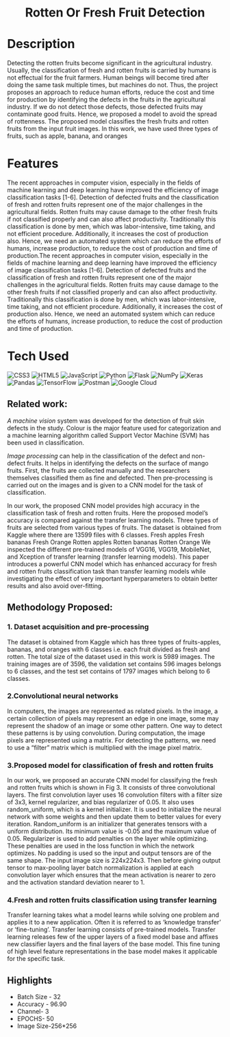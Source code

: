 <div align="center">
      <h1> Rotten Or Fresh Fruit Detection </h1>
      </div>


# Description
Detecting the rotten fruits become significant in the agricultural industry. Usually, the classification of fresh and rotten fruits is carried by humans is not effectual for the fruit farmers. Human beings will become tired after doing the same task multiple times, but machines do not. Thus, the project proposes an approach to reduce human efforts, reduce the cost and time for production by identifying the defects in the fruits in the agricultural industry. If we do not detect those defects, those defected fruits may contaminate good fruits. Hence, we proposed a model to avoid the spread of rottenness. The proposed model classifies the fresh fruits and rotten fruits from the input fruit images. In this work, we have used three types of fruits, such as apple, banana, and oranges

# Features
The recent approaches in computer vision, especially in the fields of machine learning and deep learning have improved the efficiency of image classification tasks [1-6]. Detection of defected fruits and the classification of fresh and rotten fruits represent one of the major challenges in the agricultural fields. Rotten fruits may cause damage to the other fresh fruits if not classified properly and can also affect productivity. Traditionally this classification is done by men, which was labor-intensive, time taking, and not efficient procedure. Additionally, it increases the cost of production also. Hence, we need an automated system which can reduce the efforts of humans, increase production, to reduce the cost of production and time of production.The recent approaches in computer vision, especially in the fields of machine learning and deep learning have improved the efficiency of image classification tasks [1-6]. Detection of defected fruits and the classification of fresh and rotten fruits represent one of the major challenges in the agricultural fields. Rotten fruits may cause damage to the other fresh fruits if not classified properly and can also affect productivity. Traditionally this classification is done by men, which was labor-intensive, time taking, and not efficient procedure. Additionally, it increases the cost of production also. Hence, we need an automated system which can reduce the efforts of humans, increase production, to reduce the cost of production and time of production.

# Tech Used
 ![CSS3](https://img.shields.io/badge/css3-%231572B6.svg?style=for-the-badge&logo=css3&logoColor=white) ![HTML5](https://img.shields.io/badge/html5-%23E34F26.svg?style=for-the-badge&logo=html5&logoColor=white) ![JavaScript](https://img.shields.io/badge/javascript-%23323330.svg?style=for-the-badge&logo=javascript&logoColor=%23F7DF1E) ![Python](https://img.shields.io/badge/python-3670A0?style=for-the-badge&logo=python&logoColor=ffdd54) ![Flask](https://img.shields.io/badge/flask-%23000.svg?style=for-the-badge&logo=flask&logoColor=white) ![NumPy](https://img.shields.io/badge/numpy-%23013243.svg?style=for-the-badge&logo=numpy&logoColor=white) ![Keras](https://img.shields.io/badge/Keras-%23D00000.svg?style=for-the-badge&logo=Keras&logoColor=white) ![Pandas](https://img.shields.io/badge/pandas-%23150458.svg?style=for-the-badge&logo=pandas&logoColor=white) ![TensorFlow](https://img.shields.io/badge/TensorFlow-%23FF6F00.svg?style=for-the-badge&logo=TensorFlow&logoColor=white) ![Postman](https://img.shields.io/badge/Postman-FF6C37?style=for-the-badge&logo=postman&logoColor=white) ![Google Cloud](https://img.shields.io/badge/Google%20Cloud-%234285F4.svg?style=for-the-badge&logo=google-cloud&logoColor=white)
      
## Related work:
*A machine vision* system was developed for the detection of fruit skin defects in the study. Colour is the major feature used for categorization and a machine learning algorithm called Support Vector Machine (SVM) has been used in classification.

*Image processing* can help in the classification of the defect and non-defect fruits. It helps in identifying the defects on the surface of mango fruits. First, the fruits are collected manually and the researchers themselves classified them as fine and defected. Then pre-processing is carried out on the images and is given to a CNN model for the task of classification.

In our work, the proposed CNN model provides high accuracy in the classification task of fresh and rotten fruits. Here the proposed model’s accuracy is compared against the transfer learning models. Three types of fruits are selected from various types of fruits. The dataset is obtained from Kaggle where there are 13599 files with 6 classes.
Fresh apples
Fresh bananas
Fresh Orange
Rotten apples
Rotten bananas
Rotten Orange
We inspected the different pre-trained models of VGG16, VGG19, MobileNet, and Xception of transfer learning (transfer learning models). This paper introduces a powerful CNN model which has enhanced accuracy for fresh and rotten fruits classification task than transfer learning models while investigating the effect of very important hyperparameters to obtain better results and also avoid over-fitting.
## Methodology Proposed:
### 1. Dataset acquisition and pre-processing
The dataset is obtained from Kaggle which has three types of fruits-apples, bananas, and oranges with 6 classes i.e. each fruit divided as fresh and rotten. The total size of the dataset used in this work is 5989 images. The training images are of 3596, the validation set contains 596 images belongs to 6 classes, and the test set contains of 1797 images which belong to 6 classes.
 
### 2.Convolutional neural networks
In computers, the images are represented as related pixels. In the image, a certain collection of pixels may represent an edge in one image, some may represent the shadow of an image or some other pattern. One way to detect these patterns is by using convolution. During computation, the image pixels are represented using a matrix. For detecting the patterns, we need to use a “filter” matrix which is multiplied with the image pixel matrix. 

### 3.Proposed model for classification of fresh and rotten fruits
In our work, we proposed an accurate CNN model for classifying the fresh and rotten fruits which is shown in Fig 3. It consists of three convolutional layers. The first convolution layer uses 16 convolution filters with a filter size of 3x3, kernel regularizer, and bias regularizer of 0.05. It also uses random_uniform, which is a kernel initializer. It is used to initialize the neural network with some weights and then update them to better values for every iteration. Random_uniform is an initializer that generates tensors with a uniform distribution. Its minimum value is -0.05 and the maximum value of 0.05. Regularizer is used to add penalties on the layer while optimizing. These penalties are used in the loss function in which the network optimizes. No padding is used so the input and output tensors are of the same shape. The input image size is 224x224x3. Then before giving output tensor to max-pooling layer batch normalization is applied at each convolution layer which ensures that the mean activation is nearer to zero and the activation standard deviation nearer to 1.

### 4.Fresh and rotten fruits classification using transfer learning
Transfer learning takes what a model learns while solving one problem and applies it to a new application. Often it is referred to as ‘knowledge transfer’ or ‘fine-tuning’. Transfer learning consists of pre-trained models. Transfer learning releases few of the upper layers of a fixed model base and affixes new classifier layers and the final layers of the base model. This fine tuning of high level feature representations in the base model makes it applicable for the specific task.

## Highlights
- Batch Size - 32
- Accuracy - 96.90
- Channel- 3
- EPOCHS- 50
- Image Size-256*256



      
<!-- </> with 💛 by readMD (https://readmd.itsvg.in) -->
